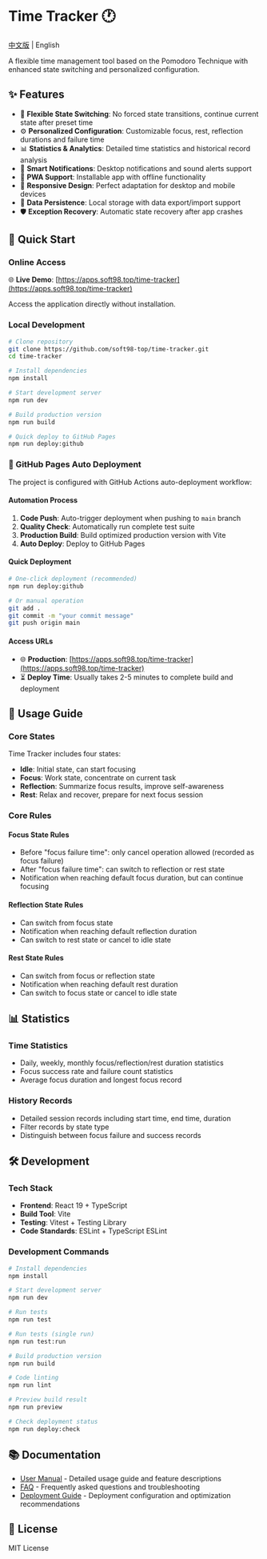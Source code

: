 # Time Tracker 🕐

[中文版](README_CN.md) | English

A flexible time management tool based on the Pomodoro Technique with enhanced state switching and personalized configuration.

## ✨ Features

- 🔄 **Flexible State Switching**: No forced state transitions, continue current state after preset time
- ⚙️ **Personalized Configuration**: Customizable focus, rest, reflection durations and failure time
- 📊 **Statistics & Analytics**: Detailed time statistics and historical record analysis
- 🔔 **Smart Notifications**: Desktop notifications and sound alerts support
- 📱 **PWA Support**: Installable app with offline functionality
- 🎨 **Responsive Design**: Perfect adaptation for desktop and mobile devices
- 💾 **Data Persistence**: Local storage with data export/import support
- 🛡️ **Exception Recovery**: Automatic state recovery after app crashes

## 🚀 Quick Start

### Online Access

🌐 **Live Demo**: [https://apps.soft98.top/time-tracker](https://apps.soft98.top/time-tracker)

Access the application directly without installation.

### Local Development

```bash
# Clone repository
git clone https://github.com/soft98-top/time-tracker.git
cd time-tracker

# Install dependencies
npm install

# Start development server
npm run dev

# Build production version
npm run build

# Quick deploy to GitHub Pages
npm run deploy:github
```

### 🚀 GitHub Pages Auto Deployment

The project is configured with GitHub Actions auto-deployment workflow:

#### Automation Process
1. **Code Push**: Auto-trigger deployment when pushing to `main` branch
2. **Quality Check**: Automatically run complete test suite
3. **Production Build**: Build optimized production version with Vite
4. **Auto Deploy**: Deploy to GitHub Pages

#### Quick Deployment
```bash
# One-click deployment (recommended)
npm run deploy:github

# Or manual operation
git add .
git commit -m "your commit message"
git push origin main
```

#### Access URLs
- 🌐 **Production**: [https://apps.soft98.top/time-tracker](https://apps.soft98.top/time-tracker)
- ⏳ **Deploy Time**: Usually takes 2-5 minutes to complete build and deployment

## 📖 Usage Guide

### Core States

Time Tracker includes four states:

- **Idle**: Initial state, can start focusing
- **Focus**: Work state, concentrate on current task
- **Reflection**: Summarize focus results, improve self-awareness
- **Rest**: Relax and recover, prepare for next focus session

### Core Rules

#### Focus State Rules
- Before "focus failure time": only cancel operation allowed (recorded as focus failure)
- After "focus failure time": can switch to reflection or rest state
- Notification when reaching default focus duration, but can continue focusing

#### Reflection State Rules
- Can switch from focus state
- Notification when reaching default reflection duration
- Can switch to rest state or cancel to idle state

#### Rest State Rules
- Can switch from focus or reflection state
- Notification when reaching default rest duration
- Can switch to focus state or cancel to idle state

## 📊 Statistics

### Time Statistics
- Daily, weekly, monthly focus/reflection/rest duration statistics
- Focus success rate and failure count statistics
- Average focus duration and longest focus record

### History Records
- Detailed session records including start time, end time, duration
- Filter records by state type
- Distinguish between focus failure and success records

## 🛠️ Development

### Tech Stack
- **Frontend**: React 19 + TypeScript
- **Build Tool**: Vite
- **Testing**: Vitest + Testing Library
- **Code Standards**: ESLint + TypeScript ESLint

### Development Commands

```bash
# Install dependencies
npm install

# Start development server
npm run dev

# Run tests
npm run test

# Run tests (single run)
npm run test:run

# Build production version
npm run build

# Code linting
npm run lint

# Preview build result
npm run preview

# Check deployment status
npm run deploy:check
```

## 📚 Documentation

- [User Manual](docs/USER_MANUAL.md) - Detailed usage guide and feature descriptions
- [FAQ](docs/FAQ.md) - Frequently asked questions and troubleshooting
- [Deployment Guide](docs/DEPLOYMENT.md) - Deployment configuration and optimization recommendations

## 📄 License

MIT License